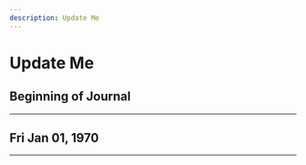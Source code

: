 ```yaml
---
description: Update Me
---
```

# Update Me

## Beginning of Journal

--------------------------------------------------------------------------------
## Fri Jan 01, 1970


--------------------------------------------------------------------------------
